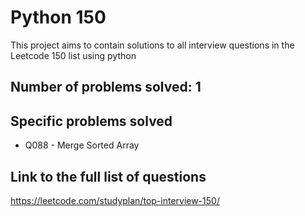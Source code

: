 # Python 150

This project aims to contain solutions to all interview questions in the Leetcode 150 list using python

## Number of problems solved: 1

## Specific problems solved

-   Q088 - Merge Sorted Array

## Link to the full list of questions

https://leetcode.com/studyplan/top-interview-150/
